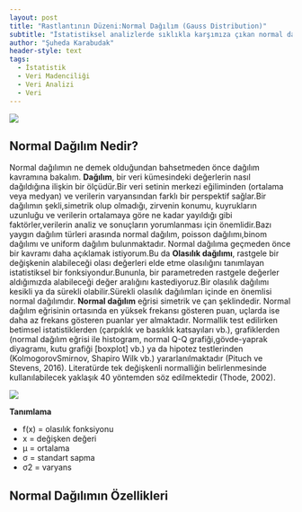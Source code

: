 ```yaml
---
layout: post
title: "Rastlantının Düzeni:Normal Dağılım (Gauss Distribution)"
subtitle: "İstatistiksel analizlerde sıklıkla karşımıza çıkan normal dağılım, veri setlerinin dağılımını açıklamak ve analiz etmek için kritik öneme sahiptir. Çoğu zaman "çan eğrisi" olarak adlandırılan bu dağılım, istatistik dünyasının temel taşı olarak kabul edilir.Peki, normal dağılım nedir ve neden bu kadar önemlidir?."
author: "Şuheda Karabudak"
header-style: text
tags:
  - İstatistik
  - Veri Madenciliği
  - Veri Analizi
  - Veri
---
```


![](https://staff.fnwi.uva.nl/r.vandenboomgaard/MachineLearning/_images/galton.gif)


Normal Dağılım Nedir?
--
Normal dağılımın ne demek olduğundan bahsetmeden önce dağılım kavramına bakalım. **Dağılım**, bir veri kümesindeki değerlerin nasıl dağıldığına ilişkin bir ölçüdür.Bir veri setinin merkezi eğiliminden (ortalama veya medyan) ve verilerin varyansından farklı bir perspektif sağlar.Bir dağılımın şekli,simetrik olup olmadığı, zirvenin konumu, kuyrukların uzunluğu ve verilerin ortalamaya göre ne kadar yayıldığı gibi faktörler,verilerin analiz ve sonuçların yorumlanması için önemlidir.Bazı yaygın dağılım türleri arasında normal dağılım, poisson dağılımı,binom dağılımı ve uniform dağılım bulunmaktadır.
Normal dağılıma geçmeden önce bir kavramı daha açıklamak istiyorum.Bu da **Olasılık dağılımı**, rastgele bir değişkenin alabileceği olası değerleri elde etme olasılığını tanımlayan istatistiksel bir fonksiyondur.Bununla, bir parametreden rastgele değerler aldığımızda alabileceği değer aralığını kastediyoruz.Bir olasılık dağılımı kesikli ya da sürekli olabilir.Sürekli olasılık dağılımları içinde en önemlisi normal dağılımdır.
**Normal dağılım** eğrisi simetrik ve çan şeklindedir. Normal dağılım eğrisinin ortasında en yüksek frekansı gösteren puan, uçlarda ise daha az frekans gösteren puanlar yer almaktadır.
Normallik test edilirken betimsel istatistiklerden (çarpıklık ve basıklık katsayıları vb.), grafiklerden (normal dağılım eğrisi ile histogram, normal Q-Q grafiği,gövde-yaprak diyagramı, kutu grafiği [boxplot] vb.) ya da hipotez testlerinden (KolmogorovSmirnov, Shapiro Wilk vb.) yararlanılmaktadır (Pituch ve Stevens, 2016). Literatürde tek değişkenli normalliğin belirlenmesinde kullanılabilecek yaklaşık 40 yöntemden söz edilmektedir (Thode, 2002). 


![](https://www.scribbr.com/wp-content/ql-cache/quicklatex.com-16763e3b6e3f2bd556458282d64f2627_l3.png)

**Tanımlama**

- f(x) = olasılık fonksiyonu
- x = değişken değeri
- μ = ortalama
- σ = standart sapma 
- σ2 = varyans


Normal Dağılımın Özellikleri
--


